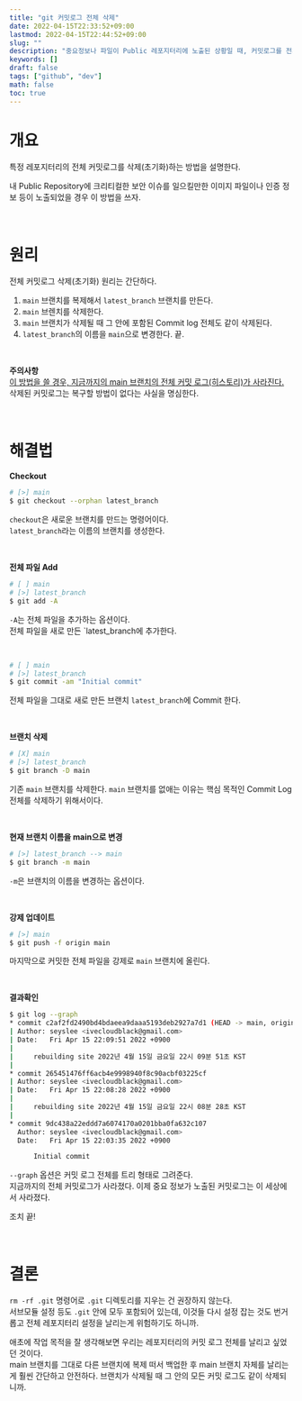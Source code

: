 ```yaml
---
title: "git 커밋로그 전체 삭제"
date: 2022-04-15T22:33:52+09:00
lastmod: 2022-04-15T22:44:52+09:00
slug: ""
description: "중요정보나 파일이 Public 레포지터리에 노출된 상황일 때, 커밋로그를 전체를 삭제(초기화)하는 방법"
keywords: []
draft: false
tags: ["github", "dev"]
math: false
toc: true
---
```


# 개요
특정 레포지터리의 전체 커밋로그를 삭제(초기화)하는 방법을 설명한다.  

내 Public Repository에 크리티컬한 보안 이슈를 일으킬만한 이미지 파일이나 인증 정보 등이 노출되었을 경우 이 방법을 쓰자.

<br>

# 원리
전체 커밋로그 삭제(초기화) 원리는 간단하다.  

1. `main` 브랜치를 복제해서 `latest_branch` 브랜치를 만든다.
2. `main` 브렌치를 삭제한다.
3. `main` 브랜치가 삭제될 때 그 안에 포함된 Commit log 전체도 같이 삭제된다.
4. `latest_branch`의 이름을 `main`으로 변경한다. 끝.

<br>

**주의사항**  
<u>이 방법을 쓸 경우, 지금까지의 main 브랜치의 전체 커밋 로그(히스토리)가 사라진다.</u>  
삭제된 커밋로그는 복구할 방법이 없다는 사실을 명심한다.

<br>

# 해결법

**Checkout**
```bash
# [>] main
$ git checkout --orphan latest_branch
```
`checkout`은 새로운 브랜치를 만드는 명령어이다.  
`latest_branch`라는 이름의 브랜치를 생성한다.  

<br>

**전체 파일 Add**
```bash
# [ ] main
# [>] latest_branch
$ git add -A
```
`-A`는 전체 파일을 추가하는 옵션이다.  
전체 파일을 새로 만든 `latest_branch에 추가한다.

<br>

```bash
# [ ] main
# [>] latest_branch
$ git commit -am "Initial commit"
```
전체 파일을 그대로 새로 만든 브랜치 `latest_branch`에 Commit 한다.

<br>

**브랜치 삭제**
```bash
# [X] main
# [>] latest_branch
$ git branch -D main
```
기존 `main` 브랜치를 삭제한다. `main` 브랜치를 없애는 이유는 핵심 목적인 Commit Log 전체를 삭제하기 위해서이다.

<br>

**현재 브랜치 이름을 main으로 변경**

```bash
# [>] latest_branch --> main
$ git branch -m main
```
`-m`은 브랜치의 이름을 변경하는 옵션이다.

<br>

**강제 업데이트**
```bash
# [>] main
$ git push -f origin main
```
마지막으로 커밋한 전체 파일을 강제로 `main` 브랜치에 올린다.

<br>

**결과확인**
```bash
$ git log --graph
* commit c2af2fd2490bd4bdaeea9daaa5193deb2927a7d1 (HEAD -> main, origin/main, origin/HEAD)
| Author: seyslee <ivecloudblack@gmail.com>
| Date:   Fri Apr 15 22:09:51 2022 +0900
|
|     rebuilding site 2022년 4월 15일 금요일 22시 09분 51초 KST
|
* commit 265451476ff6acb4e9998940f8c90acbf03225cf
| Author: seyslee <ivecloudblack@gmail.com>
| Date:   Fri Apr 15 22:08:28 2022 +0900
|
|     rebuilding site 2022년 4월 15일 금요일 22시 08분 28초 KST
|
* commit 9dc438a22eddd7a6074170a0201bba0fa632c107
  Author: seyslee <ivecloudblack@gmail.com>
  Date:   Fri Apr 15 22:03:35 2022 +0900

      Initial commit
```

`--graph` 옵션은 커밋 로그 전체를 트리 형태로 그려준다.  
지금까지의 전체 커밋로그가 사라졌다. 이제 중요 정보가 노출된 커밋로그는 이 세상에서 사라졌다.  

조치 끝!

<br>

# 결론

`rm -rf .git` 명령어로 `.git` 디렉토리를 지우는 건 권장하지 않는다.  
서브모듈 설정 등도 `.git` 안에 모두 포함되어 있는데, 이것들 다시 설정 잡는 것도 번거롭고 전체 레포지터리 설정을 날리는게 위험하기도 하니까.  

애초에 작업 목적을 잘 생각해보면 우리는 레포지터리의 커밋 로그 전체를 날리고 싶었던 것이다.  
main 브랜치를 그대로 다른 브랜치에 복제 떠서 백업한 후 main 브랜치 자체를 날리는게 훨씬 간단하고 안전하다. 브랜치가 삭제될 때 그 안의 모든 커밋 로그도 같이 삭제되니까.